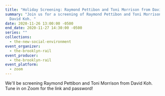 ```yaml
---
title: "Holiday Screening: Raymond Pettibon and Toni Morrison from David Koh"
summary: "Join us for a screening of Raymond Pettibon and Toni Morrison from
  David Koh. "
date: 2020-11-26 13:00:00 -0500
end_date: 2020-11-27 14:30:00 -0500
series: ""
collections:
  - the-new-social-environment
event_organizer:
  - the-brooklyn-rail
event_producer:
  - the-brooklyn-rail
event_platform:
  - zoom
---
```

We'll be screening Raymond Pettibon and Toni Morrison from David Koh. Tune in on Zoom for the link and password!